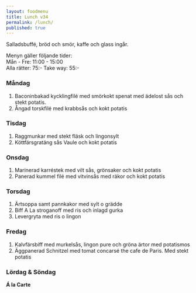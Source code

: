 ```yaml
---
layout: foodmenu
title: Lunch v34
permalink: /lunch/
published: true
---
```






Salladsbuffé, bröd och smör, kaffe och glass ingår.

Menyn gäller följande tider:  
Mån - Fre: 11:00 - 15:00  
Alla rätter: 75:- Take way: 55:-

### Måndag

1. Baconinbakad kycklingfilé med smörkokt spenat med ädelost sås och stekt potatis.
2. Ångad torskfilé med krabbsås och kokt potatis

### Tisdag

1. Raggmunkar med stekt fläsk och lingonsylt
2. Köttfärsgratäng sås Vaule och kokt potatis

### Onsdag

1. Marinerad karréstek med vilt sås, grönsaker och kokt potatis
2. Panerad kummel filé med vitvinsås med räkor och kokt potatis

### Torsdag

1. Ärtsoppa samt pannkakor med sylt o grädde
2. Biff A La stroganoff med ris och inlagd gurka
3. Levergryta med ris o lingon

### Fredag

1. Kalvfärsbiff med murkelsås, lingon pure och gröna ärtor med potatismos
2. Äggpanerad Schnitzel med tomat concarsé the cafe de Paris. Med stekt potatis

### Lördag & Söndag


**Á la Carte**
